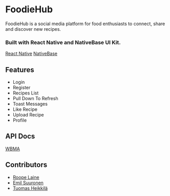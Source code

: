 # FoodieHub
FoodieHub is a social media platform for food enthusiasts to connect, share and discover new recipes.

### Built with React Native and NativeBase UI Kit.
[React Native](https://reactnative.dev/)
[NativeBase](https://nativebase.io/)

## Features
- Login
- Register
- Recipes List
- Pull Down To Refresh
- Toast Messages
- Like Recipe
- Upload Recipe
- Profile

## API Docs
[WBMA](https://media.mw.metropolia.fi/wbma/docs/#api-Tag-GetTagFiles)

## Contributors
- [Roope Laine](https://github.com/Liideli)
- [Emil Suuronen](https://github.com/EmilSuuronen)
- [Tuomas Heikkilä](https://github.com/Tuomas01)
